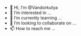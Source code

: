 - 👋 Hi, I’m @Vandorkutya
- 👀 I’m interested in ...
- 🌱 I’m currently learning ...
- 💞️ I’m looking to collaborate on ...
- 📫 How to reach me ...

<!---
Vandorkutya/Vandorkutya is a ✨ special ✨ repository because its `README.md` (this file) appears on your GitHub profile.
You can click the Preview link to take a look at your changes.
--->
